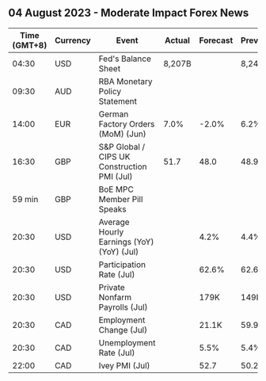 ## 04 August 2023 - Moderate Impact Forex News

| Time (GMT+8) | Currency | Event | Actual | Forecast | Previous |
|------|----------|-------|--------|----------|----------|
| 04:30 | USD | Fed's Balance Sheet | 8,207B |  | 8,243B |
| 09:30 | AUD | RBA Monetary Policy Statement |  |  |  |
| 14:00 | EUR | German Factory Orders (MoM) (Jun) | 7.0% | -2.0% | 6.2% |
| 16:30 | GBP | S&P Global / CIPS UK Construction PMI (Jul) | 51.7 | 48.0 | 48.9 |
| 59 min | GBP | BoE MPC Member Pill Speaks |  |  |  |
| 20:30 | USD | Average Hourly Earnings (YoY) (YoY) (Jul) |  | 4.2% | 4.4% |
| 20:30 | USD | Participation Rate (Jul) |  | 62.6% | 62.6% |
| 20:30 | USD | Private Nonfarm Payrolls (Jul) |  | 179K | 149K |
| 20:30 | CAD | Employment Change (Jul) |  | 21.1K | 59.9K |
| 20:30 | CAD | Unemployment Rate (Jul) |  | 5.5% | 5.4% |
| 22:00 | CAD | Ivey PMI (Jul) |  | 52.7 | 50.2 |
